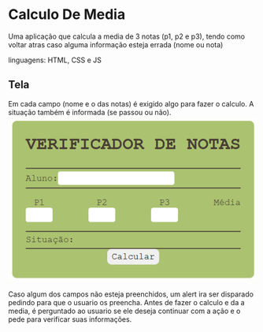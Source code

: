 # Calculo De Media

Uma aplicação que calcula a media de 3 notas (p1, p2 e p3), tendo como voltar atras caso alguma informação esteja errada (nome ou nota)

linguagens: HTML, CSS e JS

## Tela

Em cada campo (nome e o das notas) é exigido algo para fazer o calculo. A situação também é informada (se passou ou não).
![interface](img/interface.png)

Caso algum dos campos não esteja preenchidos, um alert ira ser disparado pedindo para que o usuario os preencha. Antes de fazer o calculo e da a media, é perguntado ao usuario se ele deseja continuar com a ação e o pede para verificar suas informações.

